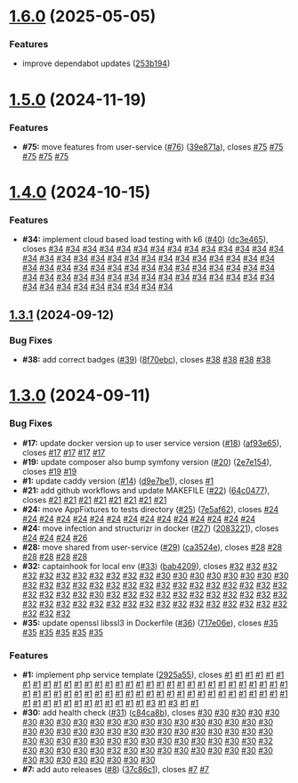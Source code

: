# [1.6.0](https://github.com/VilnaCRM-Org/php-service-template/compare/v1.5.0...v1.6.0) (2025-05-05)


### Features

* improve dependabot updates ([253b194](https://github.com/VilnaCRM-Org/php-service-template/commit/253b19476e38bb5be219488eb54f5d33f78da2b3))



# [1.5.0](https://github.com/VilnaCRM-Org/php-service-template/compare/v1.4.0...v1.5.0) (2024-11-19)


### Features

* **#75:** move features from user-service ([#76](https://github.com/VilnaCRM-Org/php-service-template/issues/76)) ([39e871a](https://github.com/VilnaCRM-Org/php-service-template/commit/39e871a0d22fbde803319a3d3b97ee8d230e9744)), closes [#75](https://github.com/VilnaCRM-Org/php-service-template/issues/75) [#75](https://github.com/VilnaCRM-Org/php-service-template/issues/75) [#75](https://github.com/VilnaCRM-Org/php-service-template/issues/75) [#75](https://github.com/VilnaCRM-Org/php-service-template/issues/75) [#75](https://github.com/VilnaCRM-Org/php-service-template/issues/75)



# [1.4.0](https://github.com/VilnaCRM-Org/php-service-template/compare/v1.3.1...v1.4.0) (2024-10-15)


### Features

* **#34:** implement cloud based load testing with k6 ([#40](https://github.com/VilnaCRM-Org/php-service-template/issues/40)) ([dc3e465](https://github.com/VilnaCRM-Org/php-service-template/commit/dc3e465e4d95a02635fbf3062a176d8bb3128822)), closes [#34](https://github.com/VilnaCRM-Org/php-service-template/issues/34) [#34](https://github.com/VilnaCRM-Org/php-service-template/issues/34) [#34](https://github.com/VilnaCRM-Org/php-service-template/issues/34) [#34](https://github.com/VilnaCRM-Org/php-service-template/issues/34) [#34](https://github.com/VilnaCRM-Org/php-service-template/issues/34) [#34](https://github.com/VilnaCRM-Org/php-service-template/issues/34) [#34](https://github.com/VilnaCRM-Org/php-service-template/issues/34) [#34](https://github.com/VilnaCRM-Org/php-service-template/issues/34) [#34](https://github.com/VilnaCRM-Org/php-service-template/issues/34) [#34](https://github.com/VilnaCRM-Org/php-service-template/issues/34) [#34](https://github.com/VilnaCRM-Org/php-service-template/issues/34) [#34](https://github.com/VilnaCRM-Org/php-service-template/issues/34) [#34](https://github.com/VilnaCRM-Org/php-service-template/issues/34) [#34](https://github.com/VilnaCRM-Org/php-service-template/issues/34) [#34](https://github.com/VilnaCRM-Org/php-service-template/issues/34) [#34](https://github.com/VilnaCRM-Org/php-service-template/issues/34) [#34](https://github.com/VilnaCRM-Org/php-service-template/issues/34) [#34](https://github.com/VilnaCRM-Org/php-service-template/issues/34) [#34](https://github.com/VilnaCRM-Org/php-service-template/issues/34) [#34](https://github.com/VilnaCRM-Org/php-service-template/issues/34) [#34](https://github.com/VilnaCRM-Org/php-service-template/issues/34) [#34](https://github.com/VilnaCRM-Org/php-service-template/issues/34) [#34](https://github.com/VilnaCRM-Org/php-service-template/issues/34) [#34](https://github.com/VilnaCRM-Org/php-service-template/issues/34) [#34](https://github.com/VilnaCRM-Org/php-service-template/issues/34) [#34](https://github.com/VilnaCRM-Org/php-service-template/issues/34) [#34](https://github.com/VilnaCRM-Org/php-service-template/issues/34) [#34](https://github.com/VilnaCRM-Org/php-service-template/issues/34) [#34](https://github.com/VilnaCRM-Org/php-service-template/issues/34) [#34](https://github.com/VilnaCRM-Org/php-service-template/issues/34) [#34](https://github.com/VilnaCRM-Org/php-service-template/issues/34) [#34](https://github.com/VilnaCRM-Org/php-service-template/issues/34) [#34](https://github.com/VilnaCRM-Org/php-service-template/issues/34) [#34](https://github.com/VilnaCRM-Org/php-service-template/issues/34) [#34](https://github.com/VilnaCRM-Org/php-service-template/issues/34) [#34](https://github.com/VilnaCRM-Org/php-service-template/issues/34) [#34](https://github.com/VilnaCRM-Org/php-service-template/issues/34) [#34](https://github.com/VilnaCRM-Org/php-service-template/issues/34) [#34](https://github.com/VilnaCRM-Org/php-service-template/issues/34) [#34](https://github.com/VilnaCRM-Org/php-service-template/issues/34) [#34](https://github.com/VilnaCRM-Org/php-service-template/issues/34) [#34](https://github.com/VilnaCRM-Org/php-service-template/issues/34) [#34](https://github.com/VilnaCRM-Org/php-service-template/issues/34) [#34](https://github.com/VilnaCRM-Org/php-service-template/issues/34) [#34](https://github.com/VilnaCRM-Org/php-service-template/issues/34) [#34](https://github.com/VilnaCRM-Org/php-service-template/issues/34) [#34](https://github.com/VilnaCRM-Org/php-service-template/issues/34) [#34](https://github.com/VilnaCRM-Org/php-service-template/issues/34) [#34](https://github.com/VilnaCRM-Org/php-service-template/issues/34) [#34](https://github.com/VilnaCRM-Org/php-service-template/issues/34) [#34](https://github.com/VilnaCRM-Org/php-service-template/issues/34) [#34](https://github.com/VilnaCRM-Org/php-service-template/issues/34) [#34](https://github.com/VilnaCRM-Org/php-service-template/issues/34) [#34](https://github.com/VilnaCRM-Org/php-service-template/issues/34) [#34](https://github.com/VilnaCRM-Org/php-service-template/issues/34) [#34](https://github.com/VilnaCRM-Org/php-service-template/issues/34) [#34](https://github.com/VilnaCRM-Org/php-service-template/issues/34) [#34](https://github.com/VilnaCRM-Org/php-service-template/issues/34) [#34](https://github.com/VilnaCRM-Org/php-service-template/issues/34) [#34](https://github.com/VilnaCRM-Org/php-service-template/issues/34) [#34](https://github.com/VilnaCRM-Org/php-service-template/issues/34) [#34](https://github.com/VilnaCRM-Org/php-service-template/issues/34) [#34](https://github.com/VilnaCRM-Org/php-service-template/issues/34) [#34](https://github.com/VilnaCRM-Org/php-service-template/issues/34) [#34](https://github.com/VilnaCRM-Org/php-service-template/issues/34) [#34](https://github.com/VilnaCRM-Org/php-service-template/issues/34) [#34](https://github.com/VilnaCRM-Org/php-service-template/issues/34) [#34](https://github.com/VilnaCRM-Org/php-service-template/issues/34)



## [1.3.1](https://github.com/VilnaCRM-Org/php-service-template/compare/v1.3.0...v1.3.1) (2024-09-12)


### Bug Fixes

* **#38:** add correct badges ([#39](https://github.com/VilnaCRM-Org/php-service-template/issues/39)) ([8f70ebc](https://github.com/VilnaCRM-Org/php-service-template/commit/8f70ebcd138b10fe99c189a24c45aee935a7fdd3)), closes [#38](https://github.com/VilnaCRM-Org/php-service-template/issues/38) [#38](https://github.com/VilnaCRM-Org/php-service-template/issues/38) [#38](https://github.com/VilnaCRM-Org/php-service-template/issues/38) [#38](https://github.com/VilnaCRM-Org/php-service-template/issues/38)



# [1.3.0](https://github.com/VilnaCRM-Org/php-service-template/compare/2925a5558f9940c63fbecd19ae5b37c01049bd5f...v1.3.0) (2024-09-11)


### Bug Fixes

* **#17:** update docker version up to user service version ([#18](https://github.com/VilnaCRM-Org/php-service-template/issues/18)) ([af93e65](https://github.com/VilnaCRM-Org/php-service-template/commit/af93e65ecc9231a9d2d3cc634e7a2ad13dd0715b)), closes [#17](https://github.com/VilnaCRM-Org/php-service-template/issues/17) [#17](https://github.com/VilnaCRM-Org/php-service-template/issues/17) [#17](https://github.com/VilnaCRM-Org/php-service-template/issues/17) [#17](https://github.com/VilnaCRM-Org/php-service-template/issues/17)
* **#19:** update composer also bump symfony version ([#20](https://github.com/VilnaCRM-Org/php-service-template/issues/20)) ([2e7e154](https://github.com/VilnaCRM-Org/php-service-template/commit/2e7e1543a92cf06a0a3625d283a484979105ba3e)), closes [#19](https://github.com/VilnaCRM-Org/php-service-template/issues/19) [#19](https://github.com/VilnaCRM-Org/php-service-template/issues/19)
* **#1:** update caddy version ([#14](https://github.com/VilnaCRM-Org/php-service-template/issues/14)) ([d9e7be1](https://github.com/VilnaCRM-Org/php-service-template/commit/d9e7be12eb615dbff78cf60592fc584426d6cf08)), closes [#1](https://github.com/VilnaCRM-Org/php-service-template/issues/1)
* **#21:** add github workflows and update MAKEFILE ([#22](https://github.com/VilnaCRM-Org/php-service-template/issues/22)) ([64c0477](https://github.com/VilnaCRM-Org/php-service-template/commit/64c047720ec823b589145b4a7da1745bb24d0202)), closes [#21](https://github.com/VilnaCRM-Org/php-service-template/issues/21) [#21](https://github.com/VilnaCRM-Org/php-service-template/issues/21) [#21](https://github.com/VilnaCRM-Org/php-service-template/issues/21) [#21](https://github.com/VilnaCRM-Org/php-service-template/issues/21) [#21](https://github.com/VilnaCRM-Org/php-service-template/issues/21) [#21](https://github.com/VilnaCRM-Org/php-service-template/issues/21) [#21](https://github.com/VilnaCRM-Org/php-service-template/issues/21) [#21](https://github.com/VilnaCRM-Org/php-service-template/issues/21)
* **#24:** move AppFixtures to tests directory ([#25](https://github.com/VilnaCRM-Org/php-service-template/issues/25)) ([7e5af62](https://github.com/VilnaCRM-Org/php-service-template/commit/7e5af62c6bb3e65c244c200db13cbab66ff7cd21)), closes [#24](https://github.com/VilnaCRM-Org/php-service-template/issues/24) [#24](https://github.com/VilnaCRM-Org/php-service-template/issues/24) [#24](https://github.com/VilnaCRM-Org/php-service-template/issues/24) [#24](https://github.com/VilnaCRM-Org/php-service-template/issues/24) [#24](https://github.com/VilnaCRM-Org/php-service-template/issues/24) [#24](https://github.com/VilnaCRM-Org/php-service-template/issues/24) [#24](https://github.com/VilnaCRM-Org/php-service-template/issues/24) [#24](https://github.com/VilnaCRM-Org/php-service-template/issues/24) [#24](https://github.com/VilnaCRM-Org/php-service-template/issues/24) [#24](https://github.com/VilnaCRM-Org/php-service-template/issues/24) [#24](https://github.com/VilnaCRM-Org/php-service-template/issues/24) [#24](https://github.com/VilnaCRM-Org/php-service-template/issues/24) [#24](https://github.com/VilnaCRM-Org/php-service-template/issues/24) [#24](https://github.com/VilnaCRM-Org/php-service-template/issues/24) [#24](https://github.com/VilnaCRM-Org/php-service-template/issues/24)
* **#24:** move infection and structurizr in docker ([#27](https://github.com/VilnaCRM-Org/php-service-template/issues/27)) ([2083221](https://github.com/VilnaCRM-Org/php-service-template/commit/2083221505d836fd10fb15e59a4667f3e772931a)), closes [#24](https://github.com/VilnaCRM-Org/php-service-template/issues/24) [#24](https://github.com/VilnaCRM-Org/php-service-template/issues/24) [#24](https://github.com/VilnaCRM-Org/php-service-template/issues/24) [#26](https://github.com/VilnaCRM-Org/php-service-template/issues/26)
* **#28:** move shared from user-service ([#29](https://github.com/VilnaCRM-Org/php-service-template/issues/29)) ([ca3524e](https://github.com/VilnaCRM-Org/php-service-template/commit/ca3524e73e5d89a113834cd9fc8beee76ae857b2)), closes [#28](https://github.com/VilnaCRM-Org/php-service-template/issues/28) [#28](https://github.com/VilnaCRM-Org/php-service-template/issues/28) [#28](https://github.com/VilnaCRM-Org/php-service-template/issues/28) [#28](https://github.com/VilnaCRM-Org/php-service-template/issues/28) [#28](https://github.com/VilnaCRM-Org/php-service-template/issues/28) [#28](https://github.com/VilnaCRM-Org/php-service-template/issues/28)
* **#32:** captainhook for local env ([#33](https://github.com/VilnaCRM-Org/php-service-template/issues/33)) ([bab4209](https://github.com/VilnaCRM-Org/php-service-template/commit/bab4209bbdde4b0106a22e5bb1458309a15be94a)), closes [#32](https://github.com/VilnaCRM-Org/php-service-template/issues/32) [#32](https://github.com/VilnaCRM-Org/php-service-template/issues/32) [#32](https://github.com/VilnaCRM-Org/php-service-template/issues/32) [#32](https://github.com/VilnaCRM-Org/php-service-template/issues/32) [#32](https://github.com/VilnaCRM-Org/php-service-template/issues/32) [#32](https://github.com/VilnaCRM-Org/php-service-template/issues/32) [#32](https://github.com/VilnaCRM-Org/php-service-template/issues/32) [#32](https://github.com/VilnaCRM-Org/php-service-template/issues/32) [#32](https://github.com/VilnaCRM-Org/php-service-template/issues/32) [#32](https://github.com/VilnaCRM-Org/php-service-template/issues/32) [#32](https://github.com/VilnaCRM-Org/php-service-template/issues/32) [#30](https://github.com/VilnaCRM-Org/php-service-template/issues/30) [#30](https://github.com/VilnaCRM-Org/php-service-template/issues/30) [#30](https://github.com/VilnaCRM-Org/php-service-template/issues/30) [#30](https://github.com/VilnaCRM-Org/php-service-template/issues/30) [#30](https://github.com/VilnaCRM-Org/php-service-template/issues/30) [#30](https://github.com/VilnaCRM-Org/php-service-template/issues/30) [#30](https://github.com/VilnaCRM-Org/php-service-template/issues/30) [#30](https://github.com/VilnaCRM-Org/php-service-template/issues/30) [#32](https://github.com/VilnaCRM-Org/php-service-template/issues/32) [#32](https://github.com/VilnaCRM-Org/php-service-template/issues/32) [#32](https://github.com/VilnaCRM-Org/php-service-template/issues/32) [#32](https://github.com/VilnaCRM-Org/php-service-template/issues/32) [#32](https://github.com/VilnaCRM-Org/php-service-template/issues/32) [#32](https://github.com/VilnaCRM-Org/php-service-template/issues/32) [#32](https://github.com/VilnaCRM-Org/php-service-template/issues/32) [#32](https://github.com/VilnaCRM-Org/php-service-template/issues/32) [#32](https://github.com/VilnaCRM-Org/php-service-template/issues/32) [#32](https://github.com/VilnaCRM-Org/php-service-template/issues/32) [#32](https://github.com/VilnaCRM-Org/php-service-template/issues/32) [#32](https://github.com/VilnaCRM-Org/php-service-template/issues/32) [#32](https://github.com/VilnaCRM-Org/php-service-template/issues/32) [#32](https://github.com/VilnaCRM-Org/php-service-template/issues/32) [#32](https://github.com/VilnaCRM-Org/php-service-template/issues/32) [#32](https://github.com/VilnaCRM-Org/php-service-template/issues/32) [#32](https://github.com/VilnaCRM-Org/php-service-template/issues/32) [#32](https://github.com/VilnaCRM-Org/php-service-template/issues/32) [#32](https://github.com/VilnaCRM-Org/php-service-template/issues/32) [#32](https://github.com/VilnaCRM-Org/php-service-template/issues/32) [#30](https://github.com/VilnaCRM-Org/php-service-template/issues/30) [#32](https://github.com/VilnaCRM-Org/php-service-template/issues/32) [#32](https://github.com/VilnaCRM-Org/php-service-template/issues/32) [#32](https://github.com/VilnaCRM-Org/php-service-template/issues/32) [#32](https://github.com/VilnaCRM-Org/php-service-template/issues/32) [#32](https://github.com/VilnaCRM-Org/php-service-template/issues/32) [#32](https://github.com/VilnaCRM-Org/php-service-template/issues/32) [#32](https://github.com/VilnaCRM-Org/php-service-template/issues/32) [#32](https://github.com/VilnaCRM-Org/php-service-template/issues/32) [#32](https://github.com/VilnaCRM-Org/php-service-template/issues/32) [#32](https://github.com/VilnaCRM-Org/php-service-template/issues/32) [#32](https://github.com/VilnaCRM-Org/php-service-template/issues/32) [#32](https://github.com/VilnaCRM-Org/php-service-template/issues/32) [#32](https://github.com/VilnaCRM-Org/php-service-template/issues/32) [#32](https://github.com/VilnaCRM-Org/php-service-template/issues/32) [#32](https://github.com/VilnaCRM-Org/php-service-template/issues/32) [#32](https://github.com/VilnaCRM-Org/php-service-template/issues/32) [#32](https://github.com/VilnaCRM-Org/php-service-template/issues/32) [#32](https://github.com/VilnaCRM-Org/php-service-template/issues/32) [#32](https://github.com/VilnaCRM-Org/php-service-template/issues/32) [#32](https://github.com/VilnaCRM-Org/php-service-template/issues/32) [#32](https://github.com/VilnaCRM-Org/php-service-template/issues/32) [#32](https://github.com/VilnaCRM-Org/php-service-template/issues/32) [#32](https://github.com/VilnaCRM-Org/php-service-template/issues/32) [#32](https://github.com/VilnaCRM-Org/php-service-template/issues/32) [#32](https://github.com/VilnaCRM-Org/php-service-template/issues/32) [#32](https://github.com/VilnaCRM-Org/php-service-template/issues/32) [#32](https://github.com/VilnaCRM-Org/php-service-template/issues/32) [#32](https://github.com/VilnaCRM-Org/php-service-template/issues/32) [#32](https://github.com/VilnaCRM-Org/php-service-template/issues/32) [#32](https://github.com/VilnaCRM-Org/php-service-template/issues/32)
* **#35:** update openssl libssl3 in Dockerfile ([#36](https://github.com/VilnaCRM-Org/php-service-template/issues/36)) ([717e06e](https://github.com/VilnaCRM-Org/php-service-template/commit/717e06ebbe2ffc4af5540a242be08c823a4947f5)), closes [#35](https://github.com/VilnaCRM-Org/php-service-template/issues/35) [#35](https://github.com/VilnaCRM-Org/php-service-template/issues/35) [#35](https://github.com/VilnaCRM-Org/php-service-template/issues/35) [#35](https://github.com/VilnaCRM-Org/php-service-template/issues/35) [#35](https://github.com/VilnaCRM-Org/php-service-template/issues/35) [#35](https://github.com/VilnaCRM-Org/php-service-template/issues/35)


### Features

* **#1:** implement php service template ([2925a55](https://github.com/VilnaCRM-Org/php-service-template/commit/2925a5558f9940c63fbecd19ae5b37c01049bd5f)), closes [#1](https://github.com/VilnaCRM-Org/php-service-template/issues/1) [#1](https://github.com/VilnaCRM-Org/php-service-template/issues/1) [#1](https://github.com/VilnaCRM-Org/php-service-template/issues/1) [#1](https://github.com/VilnaCRM-Org/php-service-template/issues/1) [#1](https://github.com/VilnaCRM-Org/php-service-template/issues/1) [#1](https://github.com/VilnaCRM-Org/php-service-template/issues/1) [#1](https://github.com/VilnaCRM-Org/php-service-template/issues/1) [#1](https://github.com/VilnaCRM-Org/php-service-template/issues/1) [#1](https://github.com/VilnaCRM-Org/php-service-template/issues/1) [#1](https://github.com/VilnaCRM-Org/php-service-template/issues/1) [#1](https://github.com/VilnaCRM-Org/php-service-template/issues/1) [#1](https://github.com/VilnaCRM-Org/php-service-template/issues/1) [#1](https://github.com/VilnaCRM-Org/php-service-template/issues/1) [#1](https://github.com/VilnaCRM-Org/php-service-template/issues/1) [#1](https://github.com/VilnaCRM-Org/php-service-template/issues/1) [#1](https://github.com/VilnaCRM-Org/php-service-template/issues/1) [#1](https://github.com/VilnaCRM-Org/php-service-template/issues/1) [#1](https://github.com/VilnaCRM-Org/php-service-template/issues/1) [#1](https://github.com/VilnaCRM-Org/php-service-template/issues/1) [#1](https://github.com/VilnaCRM-Org/php-service-template/issues/1) [#1](https://github.com/VilnaCRM-Org/php-service-template/issues/1) [#1](https://github.com/VilnaCRM-Org/php-service-template/issues/1) [#1](https://github.com/VilnaCRM-Org/php-service-template/issues/1) [#1](https://github.com/VilnaCRM-Org/php-service-template/issues/1) [#1](https://github.com/VilnaCRM-Org/php-service-template/issues/1) [#1](https://github.com/VilnaCRM-Org/php-service-template/issues/1) [#1](https://github.com/VilnaCRM-Org/php-service-template/issues/1) [#1](https://github.com/VilnaCRM-Org/php-service-template/issues/1) [#1](https://github.com/VilnaCRM-Org/php-service-template/issues/1) [#1](https://github.com/VilnaCRM-Org/php-service-template/issues/1) [#1](https://github.com/VilnaCRM-Org/php-service-template/issues/1) [#1](https://github.com/VilnaCRM-Org/php-service-template/issues/1) [#1](https://github.com/VilnaCRM-Org/php-service-template/issues/1) [#1](https://github.com/VilnaCRM-Org/php-service-template/issues/1) [#1](https://github.com/VilnaCRM-Org/php-service-template/issues/1) [#1](https://github.com/VilnaCRM-Org/php-service-template/issues/1) [#1](https://github.com/VilnaCRM-Org/php-service-template/issues/1) [#1](https://github.com/VilnaCRM-Org/php-service-template/issues/1) [#1](https://github.com/VilnaCRM-Org/php-service-template/issues/1) [#1](https://github.com/VilnaCRM-Org/php-service-template/issues/1) [#1](https://github.com/VilnaCRM-Org/php-service-template/issues/1) [#1](https://github.com/VilnaCRM-Org/php-service-template/issues/1) [#1](https://github.com/VilnaCRM-Org/php-service-template/issues/1) [#1](https://github.com/VilnaCRM-Org/php-service-template/issues/1) [#1](https://github.com/VilnaCRM-Org/php-service-template/issues/1) [#1](https://github.com/VilnaCRM-Org/php-service-template/issues/1) [#1](https://github.com/VilnaCRM-Org/php-service-template/issues/1) [#1](https://github.com/VilnaCRM-Org/php-service-template/issues/1) [#1](https://github.com/VilnaCRM-Org/php-service-template/issues/1) [#1](https://github.com/VilnaCRM-Org/php-service-template/issues/1) [#1](https://github.com/VilnaCRM-Org/php-service-template/issues/1) [#1](https://github.com/VilnaCRM-Org/php-service-template/issues/1) [#1](https://github.com/VilnaCRM-Org/php-service-template/issues/1) [#1](https://github.com/VilnaCRM-Org/php-service-template/issues/1) [#1](https://github.com/VilnaCRM-Org/php-service-template/issues/1) [#1](https://github.com/VilnaCRM-Org/php-service-template/issues/1) [#1](https://github.com/VilnaCRM-Org/php-service-template/issues/1) [#1](https://github.com/VilnaCRM-Org/php-service-template/issues/1) [#1](https://github.com/VilnaCRM-Org/php-service-template/issues/1) [#1](https://github.com/VilnaCRM-Org/php-service-template/issues/1) [#1](https://github.com/VilnaCRM-Org/php-service-template/issues/1) [#1](https://github.com/VilnaCRM-Org/php-service-template/issues/1) [#1](https://github.com/VilnaCRM-Org/php-service-template/issues/1) [#1](https://github.com/VilnaCRM-Org/php-service-template/issues/1) [#1](https://github.com/VilnaCRM-Org/php-service-template/issues/1) [#1](https://github.com/VilnaCRM-Org/php-service-template/issues/1) [#1](https://github.com/VilnaCRM-Org/php-service-template/issues/1) [#1](https://github.com/VilnaCRM-Org/php-service-template/issues/1) [#1](https://github.com/VilnaCRM-Org/php-service-template/issues/1) [#1](https://github.com/VilnaCRM-Org/php-service-template/issues/1) [#3](https://github.com/VilnaCRM-Org/php-service-template/issues/3) [#1](https://github.com/VilnaCRM-Org/php-service-template/issues/1) [#3](https://github.com/VilnaCRM-Org/php-service-template/issues/3) [#1](https://github.com/VilnaCRM-Org/php-service-template/issues/1) [#1](https://github.com/VilnaCRM-Org/php-service-template/issues/1)
* **#30:** add health check ([#31](https://github.com/VilnaCRM-Org/php-service-template/issues/31)) ([c84ca8b](https://github.com/VilnaCRM-Org/php-service-template/commit/c84ca8b22a6d780afe10346348247faa41bea901)), closes [#30](https://github.com/VilnaCRM-Org/php-service-template/issues/30) [#30](https://github.com/VilnaCRM-Org/php-service-template/issues/30) [#30](https://github.com/VilnaCRM-Org/php-service-template/issues/30) [#30](https://github.com/VilnaCRM-Org/php-service-template/issues/30) [#30](https://github.com/VilnaCRM-Org/php-service-template/issues/30) [#30](https://github.com/VilnaCRM-Org/php-service-template/issues/30) [#30](https://github.com/VilnaCRM-Org/php-service-template/issues/30) [#30](https://github.com/VilnaCRM-Org/php-service-template/issues/30) [#30](https://github.com/VilnaCRM-Org/php-service-template/issues/30) [#30](https://github.com/VilnaCRM-Org/php-service-template/issues/30) [#30](https://github.com/VilnaCRM-Org/php-service-template/issues/30) [#30](https://github.com/VilnaCRM-Org/php-service-template/issues/30) [#30](https://github.com/VilnaCRM-Org/php-service-template/issues/30) [#30](https://github.com/VilnaCRM-Org/php-service-template/issues/30) [#30](https://github.com/VilnaCRM-Org/php-service-template/issues/30) [#30](https://github.com/VilnaCRM-Org/php-service-template/issues/30) [#30](https://github.com/VilnaCRM-Org/php-service-template/issues/30) [#30](https://github.com/VilnaCRM-Org/php-service-template/issues/30) [#30](https://github.com/VilnaCRM-Org/php-service-template/issues/30) [#30](https://github.com/VilnaCRM-Org/php-service-template/issues/30) [#30](https://github.com/VilnaCRM-Org/php-service-template/issues/30) [#30](https://github.com/VilnaCRM-Org/php-service-template/issues/30) [#30](https://github.com/VilnaCRM-Org/php-service-template/issues/30) [#30](https://github.com/VilnaCRM-Org/php-service-template/issues/30) [#30](https://github.com/VilnaCRM-Org/php-service-template/issues/30) [#30](https://github.com/VilnaCRM-Org/php-service-template/issues/30) [#30](https://github.com/VilnaCRM-Org/php-service-template/issues/30) [#30](https://github.com/VilnaCRM-Org/php-service-template/issues/30) [#30](https://github.com/VilnaCRM-Org/php-service-template/issues/30) [#30](https://github.com/VilnaCRM-Org/php-service-template/issues/30) [#30](https://github.com/VilnaCRM-Org/php-service-template/issues/30) [#30](https://github.com/VilnaCRM-Org/php-service-template/issues/30) [#30](https://github.com/VilnaCRM-Org/php-service-template/issues/30) [#30](https://github.com/VilnaCRM-Org/php-service-template/issues/30) [#30](https://github.com/VilnaCRM-Org/php-service-template/issues/30) [#30](https://github.com/VilnaCRM-Org/php-service-template/issues/30) [#30](https://github.com/VilnaCRM-Org/php-service-template/issues/30) [#30](https://github.com/VilnaCRM-Org/php-service-template/issues/30) [#30](https://github.com/VilnaCRM-Org/php-service-template/issues/30) [#30](https://github.com/VilnaCRM-Org/php-service-template/issues/30) [#30](https://github.com/VilnaCRM-Org/php-service-template/issues/30) [#30](https://github.com/VilnaCRM-Org/php-service-template/issues/30) [#30](https://github.com/VilnaCRM-Org/php-service-template/issues/30) [#30](https://github.com/VilnaCRM-Org/php-service-template/issues/30) [#30](https://github.com/VilnaCRM-Org/php-service-template/issues/30) [#30](https://github.com/VilnaCRM-Org/php-service-template/issues/30) [#30](https://github.com/VilnaCRM-Org/php-service-template/issues/30) [#30](https://github.com/VilnaCRM-Org/php-service-template/issues/30) [#30](https://github.com/VilnaCRM-Org/php-service-template/issues/30) [#32](https://github.com/VilnaCRM-Org/php-service-template/issues/32) [#30](https://github.com/VilnaCRM-Org/php-service-template/issues/30) [#30](https://github.com/VilnaCRM-Org/php-service-template/issues/30) [#30](https://github.com/VilnaCRM-Org/php-service-template/issues/30) [#30](https://github.com/VilnaCRM-Org/php-service-template/issues/30) [#30](https://github.com/VilnaCRM-Org/php-service-template/issues/30) [#32](https://github.com/VilnaCRM-Org/php-service-template/issues/32) [#30](https://github.com/VilnaCRM-Org/php-service-template/issues/30) [#30](https://github.com/VilnaCRM-Org/php-service-template/issues/30) [#30](https://github.com/VilnaCRM-Org/php-service-template/issues/30) [#30](https://github.com/VilnaCRM-Org/php-service-template/issues/30) [#30](https://github.com/VilnaCRM-Org/php-service-template/issues/30) [#30](https://github.com/VilnaCRM-Org/php-service-template/issues/30) [#30](https://github.com/VilnaCRM-Org/php-service-template/issues/30) [#30](https://github.com/VilnaCRM-Org/php-service-template/issues/30) [#30](https://github.com/VilnaCRM-Org/php-service-template/issues/30) [#30](https://github.com/VilnaCRM-Org/php-service-template/issues/30) [#30](https://github.com/VilnaCRM-Org/php-service-template/issues/30) [#30](https://github.com/VilnaCRM-Org/php-service-template/issues/30) [#30](https://github.com/VilnaCRM-Org/php-service-template/issues/30) [#30](https://github.com/VilnaCRM-Org/php-service-template/issues/30) [#30](https://github.com/VilnaCRM-Org/php-service-template/issues/30) [#30](https://github.com/VilnaCRM-Org/php-service-template/issues/30) [#30](https://github.com/VilnaCRM-Org/php-service-template/issues/30)
* **#7:** add auto releases ([#8](https://github.com/VilnaCRM-Org/php-service-template/issues/8)) ([37c86c1](https://github.com/VilnaCRM-Org/php-service-template/commit/37c86c1dde8b43ea2de2894245416c62595b1511)), closes [#7](https://github.com/VilnaCRM-Org/php-service-template/issues/7) [#7](https://github.com/VilnaCRM-Org/php-service-template/issues/7)



